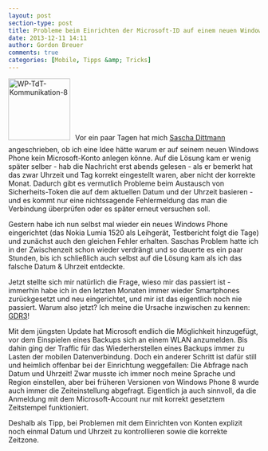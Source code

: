 ```yaml
---
layout: post
section-type: post
title: Probleme beim Einrichten der Microsoft-ID auf einem neuen Windows Phone
date: 2013-12-11 14:11
author: Gordon Breuer
comments: true
categories: [Mobile, Tipps &amp; Tricks]
---
```

<img class="alignleft size-full wp-image-6810" style="margin-right:10px; margin-bottom:10px;" alt="WP-TdT-Kommunikation-8" src="http://anheledirwp.blob.core.windows.net/wordpress/2013/10/WP-TdT-Kommunikation-8.png" width="124" height="124" />Vor ein paar Tagen hat mich <a title="Blog von Sascha Dittmann" href="http://www.sascha-dittmann.de/">Sascha Dittmann</a> angeschrieben, ob ich eine Idee hätte warum er auf seinem neuen Windows Phone kein Microsoft-Konto anlegen könne. Auf die Lösung kam er wenig später selber - hab die Nachricht erst abends gelesen - als er bemerkt hat das zwar Uhrzeit und Tag korrekt eingestellt waren, aber nicht der korrekte Monat. Dadurch gibt es vermutlich Probleme beim Austausch von Sicherheits-Token die auf dem aktuellen Datum und der Uhrzeit basieren - und es kommt nur eine nichtssagende Fehlermeldung das man die Verbindung überprüfen oder es später erneut versuchen soll.

Gestern habe ich nun selbst mal wieder ein neues Windows Phone eingerichtet (das Nokia Lumia 1520 als Leihgerät, Testbericht folgt die Tage) und zunächst auch den gleichen Fehler erhalten. Saschas Problem hatte ich in der Zwischenzeit schon wieder verdrängt und so dauerte es ein paar Stunden, bis ich schließlich auch selbst auf die Lösung kam als ich das falsche Datum &amp; Uhrzeit entdeckte.

Jetzt stellte sich mir natürlich die Frage, wieso mir das passiert ist - immerhin habe ich in den letzten Monaten immer wieder Smartphones zurückgesetzt und neu eingerichtet, und mir ist das eigentlich noch nie passiert. Warum also jetzt? Ich meine die Ursache inzwischen zu kennen: <a title="Windows Phone Preview für Entwickler verfügbar" href="http://gordon-breuer.de/2013/10/windows-phone-preview-fuer-entwickler-verfuegbar/">GDR3</a>!

Mit dem jüngsten Update hat Microsoft endlich die Möglichkeit hinzugefügt, vor dem Einspielen eines Backups sich an einem WLAN anzumelden. Bis dahin ging der Traffic für das Wiederherstellen eines Backups immer zu Lasten der mobilen Datenverbindung. Doch ein anderer Schritt ist dafür still und heimlich offenbar bei der Einrichtung weggefallen: Die Abfrage nach Datum und Uhrzeit! Zwar musste ich immer noch meine Sprache und Region einstellen, aber bei früheren Versionen von Windows Phone 8 wurde auch immer die Zeiteinstellung abgefragt. Eigentlich ja auch sinnvoll, da die Anmeldung mit dem Microsoft-Account nur mit korrekt gesetztem Zeitstempel funktioniert.

Deshalb als Tipp, bei Problemen mit dem Einrichten von Konten explizit noch einmal Datum und Uhrzeit zu kontrollieren sowie die korrekte Zeitzone.
